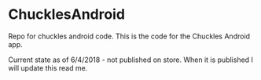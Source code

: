 # ChucklesAndroid
Repo for chuckles android code.
This is the code for the Chuckles Android app.

Current state as of 6/4/2018 - not published on store.  When it is published I will update this read me.
